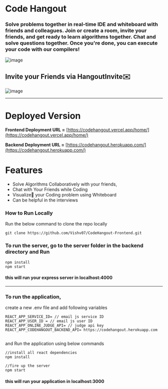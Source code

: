 # Code Hangout

### Solve problems together in real-time IDE and whiteboard with friends and colleagues. Join or create a room, invite your friends, and get ready to learn algorithms together. Chat and solve questions together. Once you're done, you can execute your code with our compilers!


![image](https://user-images.githubusercontent.com/37216460/143730690-67a449c0-5523-4250-8154-74e3cc767105.png)

## Invite your Friends via HangoutInvite✉️

![image](https://user-images.githubusercontent.com/37216460/143730738-1bcd43ab-73d1-406e-acb2-291220b9b7b1.png)

---

# Deployed Version

**Frontend Deployment URL =** [https://codehangout.vercel.app/home/](https://codehangout.vercel.app/home/)

**Backend Deployment URL =** [https://codehangout.herokuapp.com/](https://codehangout.herokuapp.com/)

# Features

- Solve Algorithms Collaboratively with your friends,
- Chat with Your Friends while Coding
- Visualize🎨 your Coding problem using Whiteboard
- Can be helpful in the interviews

### How to Run Locally

Run the below command to clone the repo locally

```
git clone https://github.com/Vishv07/CodeHangout-Frontend.git
```

### To run the server, go to the server folder in the backend directory and Run

```
npm install
npm start
```

#### this will run your express server in localhost:4000

---

### To run the application,

create a new .env file and add following variables

```
REACT_APP_SERVICE_ID= // email js service ID
REACT_APP_USER_ID = // email js user ID
REACT_APP_ONLINE_JUDGE_API= // judge api key
REACT_APP_CODEHANGOUT_BACKEND_API= https://codehangout.herokuapp.com


```

and Run the application using below commands

```
//install all react dependencies
npm install

//fire up the server
npm start
```

#### this will run your application in localhost:3000
